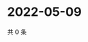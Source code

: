 # 2022-05-09

共 0 条

<!-- BEGIN WEIBO -->
<!-- 最后更新时间 Mon May 09 2022 21:41:47 GMT+0800 (China Standard Time) -->

<!-- END WEIBO -->
